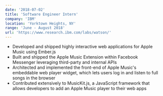 ```yaml
---
date: '2018-07-02'
title: 'Software Engineer Intern'
company: 'IBM'
location: 'Yorktown Heights, NY'
range: 'June - August 2018'
url: 'https://www.research.ibm.com/labs/watson/'
---
```


- Developed and shipped highly interactive web applications for Apple Music using Ember.js
- Built and shipped the Apple Music Extension within Facebook Messenger leveraging third-party and internal APIs
- Architected and implemented the front-end of Apple Music's embeddable web player widget, which lets users log in and listen to full songs in the browser
- Contributed extensively to MusicKit.js, a JavaScript framework that allows developers to add an Apple Music player to their web apps
